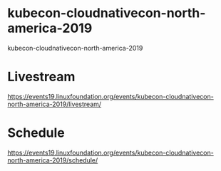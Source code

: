 # kubecon-cloudnativecon-north-america-2019
kubecon-cloudnativecon-north-america-2019




#  Livestream    
https://events19.linuxfoundation.org/events/kubecon-cloudnativecon-north-america-2019/livestream/       



#  Schedule     
https://events19.linuxfoundation.org/events/kubecon-cloudnativecon-north-america-2019/schedule/    
